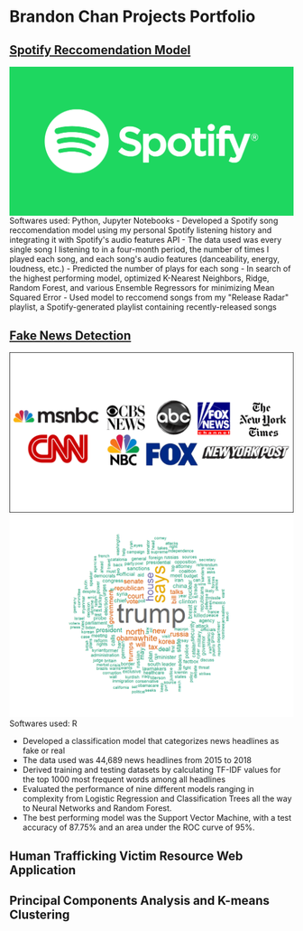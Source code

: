 # Brandon Chan Projects Portfolio
## [Spotify Reccomendation Model](https://github.com/BrandonJChan/Spotify_Reccomendation_Model)
<img src="spotify%20logo.png" alt="spotify logo" width="600" align="center"/>
Softwares used: Python, Jupyter Notebooks
- Developed a Spotify song reccomendation model using my personal Spotify listening history and integrating it with Spotify's audio features API
- The data used was every single song I listening to in a four-month period, the number of times I played each song, and each song's audio features (danceability, energy, loudness, etc.)
  - Predicted the number of plays for each song 
- In search of the highest performing model, optimized K-Nearest Neighbors, Ridge, Random Forest, and various Ensemble Regressors for minimizing Mean Squared Error
- Used model to reccomend songs from my "Release Radar" playlist, a Spotify-generated playlist containing recently-released songs

## [Fake News Detection](https://htmlpreview.github.io/?https://github.com/BrandonJChan/Fake_Headline_Detection/blob/main/Fake%20News%20Final%20Report.html)
![](news%20outlets.png)
![Most common words in real headlines](word%20cloud.png)
Softwares used: R
- Developed a classification model that categorizes news headlines as fake or real
- The data used was 44,689 news headlines from 2015 to 2018
- Derived training and testing datasets by calculating TF-IDF values for the top 1000 most frequent words among all headlines
- Evaluated the performance of nine different models ranging in complexity from Logistic Regression and Classification Trees all the way to Neural Networks and Random Forest.
- The best performing model was the Support Vector Machine, with a test accuracy of 87.75% and an area under the ROC curve of 95%.

## Human Trafficking Victim Resource Web Application

## Principal Components Analysis and K-means Clustering
